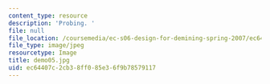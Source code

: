 ```yaml
---
content_type: resource
description: 'Probing. '
file: null
file_location: /coursemedia/ec-s06-design-for-demining-spring-2007/ec64407c2cb38ff085e36f9b78579117_demo05.jpg
file_type: image/jpeg
resourcetype: Image
title: demo05.jpg
uid: ec64407c-2cb3-8ff0-85e3-6f9b78579117
---
```

